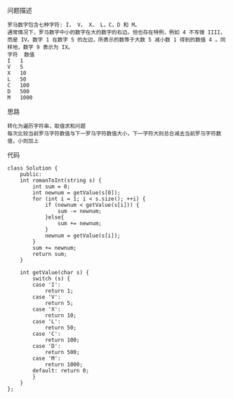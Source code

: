 问题描述

    罗马数字包含七种字符: I， V， X， L，C，D 和 M。
    通常情况下，罗马数字中小的数字在大的数字的右边。但也存在特例，例如 4 不写做 IIII，而是 IV。数字 1 在数字 5 的左边，所表示的数等于大数 5 减小数 1 得到的数值 4 。同样地，数字 9 表示为 IX。
    字符	数值
    I	1
    V	5
    X	10
    L	50
    C	100
    D	500
    M	1000

思路

    转化为遍历字符串，取值求和问题
    每次比较当前罗马字符数值与下一罗马字符数值大小，下一字符大则总合减去当前罗马字符数值，小则加上

代码


    class Solution {
        public:
        int romanToInt(string s) {
            int sum = 0;
            int newnum = getValue(s[0]);
            for (int i = 1; i < s.size(); ++i) {
                if (newnum < getValue(s[i])) {
                    sum -= newnum;
                }else{
                    sum += newnum;
                }
                newnum = getValue(s[i]);
            }
            sum += newnum;
            return sum;
        }
    
        int getValue(char s) {
            switch (s) {
            case 'I':
                return 1;
            case 'V':
                return 5;
            case 'X':
                return 10;
            case 'L':
                return 50;
            case 'C':
                return 100;
            case 'D':
                return 500;
            case 'M':
                return 1000;
            default: return 0;
            }
        }
    };


